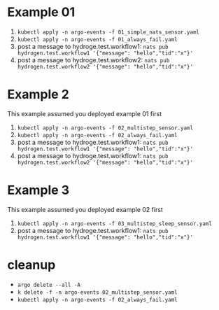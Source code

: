 # Example 01

1. `kubectl apply -n argo-events -f 01_simple_nats_sensor.yaml`
2. `kubectl apply -n argo-events -f 01_always_fail.yaml`
3. post a message to hydroge.test.workflow1: `nats pub hydrogen.test.workflow1 '{"message": "hello","tid":"x"}'`
4. post a message to hydroge.test.workflow2: `nats pub hydrogen.test.workflow2 '{"message": "hello","tid":"x"}'`

# Example 2

This example assumed you deployed example 01 first

1. `kubectl apply -n argo-events -f 02_multistep_sensor.yaml`
2. `kubectl apply -n argo-events -f 02_always_fail.yaml`
3. post a message to hydroge.test.workflow1: `nats pub hydrogen.test.workflow1 '{"message": "hello","tid":"x"}'`
4. post a message to hydroge.test.workflow1: `nats pub hydrogen.test.workflow2 '{"message": "hello","tid":"x"}'`

# Example 3

This example assumed you deployed example 02 first

1. `kubectl apply -n argo-events -f 03_multistep_sleep_sensor.yaml`
2. post a message to hydroge.test.workflow1: `nats pub hydrogen.test.workflow1 '{"message": "hello","tid":"x"}'`


# cleanup

* `argo delete --all -A`
* `k delete -f -n argo-events 02_multistep_sensor.yaml`
* `kubectl apply -n argo-events -f 02_always_fail.yaml`
